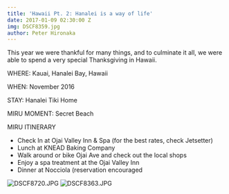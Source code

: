 ```yaml
---
title: 'Hawaii Pt. 2: Hanalei is a way of life'
date: 2017-01-09 02:30:00 Z
img: DSCF8359.jpg
author: Peter Hironaka
---
```


This year we were thankful for many things, and to culminate it all, we were able to spend a very special Thanksgiving in Hawaii.

WHERE: Kauai, Hanalei Bay, Hawaii

WHEN: November 2016

STAY: Hanalei Tiki Home

MIRU MOMENT: Secret Beach

MIRU ITINERARY

* Check In at Ojai Valley Inn & Spa (for the best rates, check Jetsetter)
* Lunch at KNEAD Baking Company
* Walk around or bike Ojai Ave and check out the local shops
* Enjoy a spa treatment at the Ojai Valley Inn
* Dinner at Nocciola (reservation encouraged


![DSCF8720.JPG](/uploads/DSCF8720.JPG)
![DSCF8363.JPG](/uploads/DSCF8363.JPG)